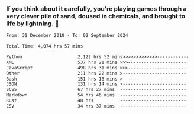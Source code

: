 ### If you think about it carefully, you're playing games through a very clever pile of sand, doused in chemicals, and brought to life by lightning.  👋


<!--START_SECTION:waka-->

```txt
From: 31 December 2018 - To: 02 September 2024

Total Time: 4,074 hrs 57 mins

Python                     2,122 hrs 52 mins>>>>>>>>>>>>>------------   52.10 %
XML                        537 hrs 21 mins >>>----------------------   13.19 %
JavaScript                 498 hrs 31 mins >>>----------------------   12.24 %
Other                      211 hrs 22 mins >------------------------   05.19 %
Bash                       151 hrs 18 mins >------------------------   03.71 %
JSON                       131 hrs 14 mins >------------------------   03.22 %
SCSS                       67 hrs 27 mins  -------------------------   01.66 %
Markdown                   54 hrs 46 mins  -------------------------   01.34 %
Rust                       48 hrs          -------------------------   01.18 %
CSV                        34 hrs 37 mins  -------------------------   00.85 %
```

<!--END_SECTION:waka-->
